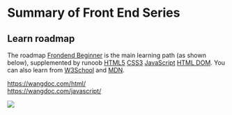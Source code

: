 # Summary of Front End Series

## Learn roadmap

The roadmap [Frondend Beginner](https://roadmap.sh/frontend?r=frontend-beginner) is the main learning path (as shown below), supplemented by runoob [HTML5](https://www.runoob.com/html/html5-intro.html) [CSS3](https://www.runoob.com/css3/css3-tutorial.html) [JavaScript](https://www.runoob.com/js/js-tutorial.html) [HTML DOM](https://www.runoob.com/htmldom/htmldom-tutorial.html). You can also learn from [W3School](https://www.w3school.com.cn/) and [MDN](https://developer.mozilla.org/zh-CN/docs/Web).

https://wangdoc.com/html/  
https://wangdoc.com/javascript/  

<div class="center"><img src="https://imagebank-0.oss-cn-beijing.aliyuncs.com/VS-PicGo/2024-06-29-23-03-04_Summary of Front End Series_.png"/></div>